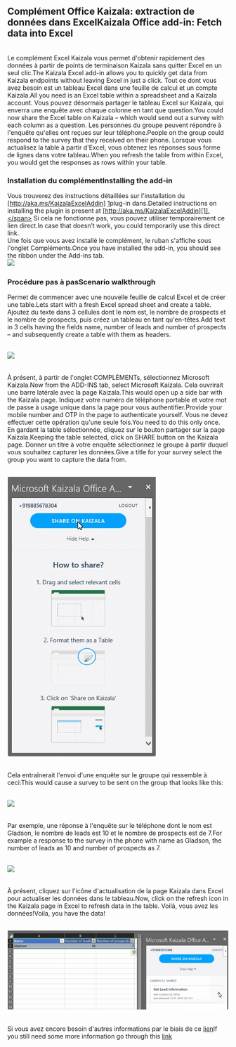 ## <a name="kaizala-office-add-in-fetch-data-into-excel"></a><span data-ttu-id="6e96b-101">Complément Office Kaizala: extraction de données dans Excel</span><span class="sxs-lookup"><span data-stu-id="6e96b-101">Kaizala Office add-in: Fetch data into Excel</span></span>
<br><span data-ttu-id="6e96b-102">Le complément Excel Kaizala vous permet d'obtenir rapidement des données à partir de points de terminaison Kaizala sans quitter Excel en un seul clic.</span><span class="sxs-lookup"><span data-stu-id="6e96b-102">The Kaizala Excel add-in allows you to quickly get data from Kaizala endpoints without leaving Excel in just a click.</span></span> <span data-ttu-id="6e96b-103">Tout ce dont vous avez besoin est un tableau Excel dans une feuille de calcul et un compte Kaizala.</span><span class="sxs-lookup"><span data-stu-id="6e96b-103">All you need is an Excel table within a spreadsheet and a Kaizala account.</span></span> <span data-ttu-id="6e96b-104">Vous pouvez désormais partager le tableau Excel sur Kaizala, qui enverra une enquête avec chaque colonne en tant que question.</span><span class="sxs-lookup"><span data-stu-id="6e96b-104">You could now share the Excel table on Kaizala – which would send out a survey with each column as a question.</span></span> <span data-ttu-id="6e96b-105">Les personnes du groupe peuvent répondre à l'enquête qu'elles ont reçues sur leur téléphone.</span><span class="sxs-lookup"><span data-stu-id="6e96b-105">People on the group could respond to the survey that they received on their phone.</span></span> <span data-ttu-id="6e96b-106">Lorsque vous actualisez la table à partir d'Excel, vous obtenez les réponses sous forme de lignes dans votre tableau.</span><span class="sxs-lookup"><span data-stu-id="6e96b-106">When you refresh the table from within Excel, you would get the responses as rows within your table.</span></span>
### <a name="installing-the-add-in"></a><span data-ttu-id="6e96b-107">Installation du complément</span><span class="sxs-lookup"><span data-stu-id="6e96b-107">Installing the add-in</span></span>
[1]:https://store.office.com/addinstemplateinstallpage.aspx?rs=en-IN&assetid=WA104381121
<span data-ttu-id="6e96b-108">Vous trouverez des instructions détaillées sur l'installation du [http://aka.ms/KaizalaExcelAddin] [ 1]plug-in dans.</span><span class="sxs-lookup"><span data-stu-id="6e96b-108">Detailed instructions on installing the plugin is present at [http://aka.ms/KaizalaExcelAddin][1].</span></span> <span data-ttu-id="6e96b-109">Si cela ne fonctionne pas, vous pouvez utiliser temporairement ce lien direct.</span><span class="sxs-lookup"><span data-stu-id="6e96b-109">In case that doesn’t work, you could temporarily use this direct link.</span></span>
<br><span data-ttu-id="6e96b-110">Une fois que vous avez installé le complément, le ruban s'affiche sous l'onglet Compléments.</span><span class="sxs-lookup"><span data-stu-id="6e96b-110">Once you have installed the add-in, you should see the ribbon under the Add-ins tab.</span></span>
<br>![](Images/Excel%20Add-in1.PNG)
### <a name="scenario-walkthrough"></a><span data-ttu-id="6e96b-111">Procédure pas à pas</span><span class="sxs-lookup"><span data-stu-id="6e96b-111">Scenario walkthrough</span></span>
<span data-ttu-id="6e96b-112">Permet de commencer avec une nouvelle feuille de calcul Excel et de créer une table.</span><span class="sxs-lookup"><span data-stu-id="6e96b-112">Lets start with a fresh Excel spread sheet and create a table.</span></span> <span data-ttu-id="6e96b-113">Ajoutez du texte dans 3 cellules dont le nom est, le nombre de prospects et le nombre de prospects, puis créez un tableau en tant qu'en-têtes.</span><span class="sxs-lookup"><span data-stu-id="6e96b-113">Add text in 3 cells having the fields name, number of leads and number of prospects – and subsequently create a table with them as headers.</span></span>

<br>![](Images/Scenario%20walkthrough.PNG)

<br><span data-ttu-id="6e96b-114">À présent, à partir de l'onglet COMPLÉMENTs, sélectionnez Microsoft Kaizala.</span><span class="sxs-lookup"><span data-stu-id="6e96b-114">Now from the ADD-INS tab, select Microsoft Kaizala.</span></span> <span data-ttu-id="6e96b-115">Cela ouvrirait une barre latérale avec la page Kaizala.</span><span class="sxs-lookup"><span data-stu-id="6e96b-115">This would open up a side bar with the Kaizala page.</span></span> <span data-ttu-id="6e96b-116">Indiquez votre numéro de téléphone portable et votre mot de passe à usage unique dans la page pour vous authentifier.</span><span class="sxs-lookup"><span data-stu-id="6e96b-116">Provide your mobile number and OTP in the page to authenticate yourself.</span></span> <span data-ttu-id="6e96b-117">Vous ne devez effectuer cette opération qu'une seule fois.</span><span class="sxs-lookup"><span data-stu-id="6e96b-117">You need to do this only once.</span></span>
<br> <span data-ttu-id="6e96b-118">En gardant la table sélectionnée, cliquez sur le bouton partager sur la page Kaizala.</span><span class="sxs-lookup"><span data-stu-id="6e96b-118">Keeping the table selected, click on SHARE button on the Kaizala page.</span></span> <span data-ttu-id="6e96b-119">Donner un titre à votre enquête sélectionnez le groupe à partir duquel vous souhaitez capturer les données.</span><span class="sxs-lookup"><span data-stu-id="6e96b-119">Give a title for your survey select the group you want to capture the data from.</span></span> 

<br>![](Images/Share_ExcelAdd-in.PNG)

<br> <span data-ttu-id="6e96b-120">Cela entraînerait l'envoi d'une enquête sur le groupe qui ressemble à ceci:</span><span class="sxs-lookup"><span data-stu-id="6e96b-120">This would cause a survey to be sent on the group that looks like this:</span></span>

<br>![](Images/Excel%20Add-in2.PNG)

<br><span data-ttu-id="6e96b-121">Par exemple, une réponse à l'enquête sur le téléphone dont le nom est Gladson, le nombre de leads est 10 et le nombre de prospects est de 7.</span><span class="sxs-lookup"><span data-stu-id="6e96b-121">For example a response to the survey in the phone with name as Gladson, the number of leads as 10 and number of prospects as 7.</span></span>

<br>![](Images/Excel%20Add-in3.PNG)

<br><span data-ttu-id="6e96b-122">À présent, cliquez sur l'icône d'actualisation de la page Kaizala dans Excel pour actualiser les données dans le tableau.</span><span class="sxs-lookup"><span data-stu-id="6e96b-122">Now, click on the refresh icon in the Kaizala page in Excel to refresh data in the table.</span></span> <span data-ttu-id="6e96b-123">Voilà, vous avez les données!</span><span class="sxs-lookup"><span data-stu-id="6e96b-123">Voila, you have the data!</span></span>

<br>![](Images/Refresh_ExcelAdd-in.PNG)

<br><span data-ttu-id="6e96b-124">Si vous avez encore besoin d'autres informations par le biais de ce [lien](https://www.youtube.com/watch?v=cyvfEw5zGv8&t=0s&index=6&list=PLJquJ26ry3X6wZ5FCXOjMD-uhUGxB_tMd )</span><span class="sxs-lookup"><span data-stu-id="6e96b-124">If you still need some more information go through this [link](https://www.youtube.com/watch?v=cyvfEw5zGv8&t=0s&index=6&list=PLJquJ26ry3X6wZ5FCXOjMD-uhUGxB_tMd )</span></span>
